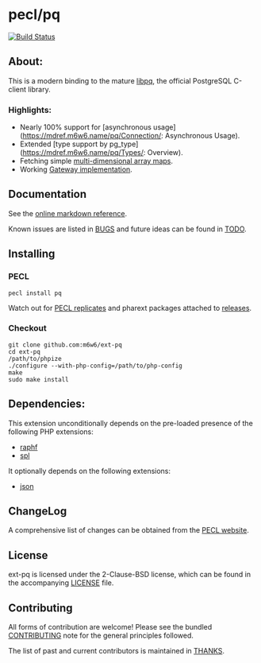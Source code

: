 # pecl/pq

[![Build Status](https://travis-ci.org/m6w6/ext-pq.svg?branch=master)](https://travis-ci.org/m6w6/ext-pq)

## About:

This is a modern binding to the mature [libpq](http://www.postgresql.org/docs/current/static/libpq.html), the official PostgreSQL C-client library.

### Highlights:

* Nearly 100% support for [asynchronous usage](https://mdref.m6w6.name/pq/Connection/: Asynchronous Usage).
* Extended [type support by pg_type](https://mdref.m6w6.name/pq/Types/: Overview).
* Fetching simple [multi-dimensional array maps](https://mdref.m6w6.name/pq/Result/map).
* Working [Gateway implementation](https://github.com/m6w6/pq-gateway).

## Documentation

See the [online markdown reference](https://mdref.m6w6.name/pq).

Known issues are listed in [BUGS](./BUGS) and future ideas can be found in [TODO](./TODO).

## Installing

### PECL

	pecl install pq

Watch out for [PECL replicates](https://replicator.pharext.org?pq)
and pharext packages attached to [releases](./releases).

### Checkout

	git clone github.com:m6w6/ext-pq
	cd ext-pq
	/path/to/phpize
	./configure --with-php-config=/path/to/php-config
	make
	sudo make install

## Dependencies:

This extension unconditionally depends on the pre-loaded presence of the following PHP extensions:

- [raphf](http://pecl.php.net/package/raphf)
- [spl](http://php.net/spl)

It optionally depends on the following extensions:

* [json](http://php.net/json)

## ChangeLog

A comprehensive list of changes can be obtained from the
[PECL website](https://pecl.php.net/package-changelog.php?package=pq).

## License

ext-pq is licensed under the 2-Clause-BSD license, which can be found in
the accompanying [LICENSE](./LICENSE) file.

## Contributing

All forms of contribution are welcome! Please see the bundled
[CONTRIBUTING](./CONTRIBUTING.md) note for the general principles followed.

The list of past and current contributors is maintained in [THANKS](./THANKS).
